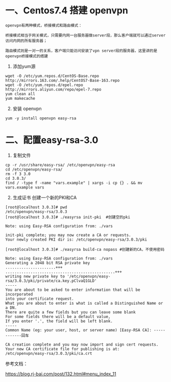  # 一、Centos7.4 搭建 openvpn

    openvpn有两种模式，桥接模式和路由模式：

    桥接模式相当于网关模式，只需要内网一台服务器做server段，那么客户端就可以通过server访问内网的所有服务器；

    路由模式则是一对一的关系，客户端只能访问安装了vpn server段的服务器，这里讲的是openvpn桥接模式的搭建

1. 添加yum源
```shell
wget -O /etc/yum.repos.d/CentOS-Base.repo http://mirrors.163.com/.help/CentOS7-Base-163.repo
wget -O /etc/yum.repos.d/epel.repo http://mirrors.aliyun.com/repo/epel-7.repo
yum clean all
yum makecache
``` 
2. 安装 openvpn
```shell
yum -y install openvpn easy-rsa
```

# 二、配置easy-rsa-3.0
1. 复制文件
```
cp -r /usr/share/easy-rsa/ /etc/openvpn/easy-rsa
cd /etc/openvpn/easy-rsa/
rm -f 3 3.0
cd 3.0.3/
find / -type f -name "vars.example" | xargs -i cp {} . && mv vars.example vars
```
2. 生成证书
创建一个新的PKI和CA
```
[root@localhost 3.0.3]# pwd
/etc/openvpn/easy-rsa/3.0.3
[root@localhost 3.0.3]# ./easyrsa init-pki  #创建空的pki

Note: using Easy-RSA configuration from: ./vars

init-pki complete; you may now create a CA or requests.
Your newly created PKI dir is: /etc/openvpn/easy-rsa/3.0.3/pki

[root@localhost 3.0.3]# ./easyrsa build-ca nopass #创建新的CA，不使用密码

Note: using Easy-RSA configuration from: ./vars
Generating a 2048 bit RSA private key
......................+++
................................................+++
writing new private key to '/etc/openvpn/easy-rsa/3.0.3/pki/private/ca.key.pClvaQ1GLD'
-----
You are about to be asked to enter information that will be incorporated
into your certificate request.
What you are about to enter is what is called a Distinguished Name or a DN.
There are quite a few fields but you can leave some blank
For some fields there will be a default value,
If you enter '.', the field will be left blank.
-----
Common Name (eg: your user, host, or server name) [Easy-RSA CA]: ------------回车

CA creation complete and you may now import and sign cert requests.
Your new CA certificate file for publishing is at:
/etc/openvpn/easy-rsa/3.0.3/pki/ca.crt
```

 参考文档：
 
 https://blog.rj-bai.com/post/132.html#menu_index_11
